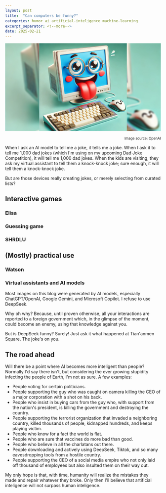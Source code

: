 ```yaml
---
layout: post
title:  "Can computers be funny?"
categories: humor ai artificial-inteligence machine-learning
excerpt_separator: <!--more-->
date: 2025-02-21
---
```

![Funny computer](/assets/images/silly.jpeg)
<div style="font-size: 0.8em; text-align: right">Image source: OpenAI</div>

When I ask an AI model to tell me a joke, it tells me a joke. When I ask it to tell me 1,000 dad jokes (which I'm using on my upcoming Dad Joke Competition), it will tell me 1,000 dad jokes. When the kids are visiting, they ask my virtual assistant to tell them a knock-knock joke; sure enough, it will tell them a knock-knock joke.

But are those devices really creating jokes, or merely selecting from curated lists?
<!--more-->

## Interactive games

### Elisa

### Guessing game

### SHRDLU

## (Mostly) practical use

### Watson

### Virtual assistants and AI models

Most images on this blog were generated by AI models, especially ChatGPT/OpenAI, Google Gemini, and Microsoft Copilot. I refuse to use DeepSeek.

Why oh why? Because, until proven otherwise, all your interactions are reported to a foreign government which, in the glimpse of the moment, could become an enemy, using that knowledge against you.

But is DeepSeek funny? Surely! Just ask it what happened at Tian'anmen Square. The joke's on you.

## The road ahead

Will there be a point where AI becomes more inteligent than people? Normally I'd say there isn't, but considering the ever growing stupidity infecting the people of Earth, I'm not as sure. A few examples:
* People voting for certain politicians.
* People supporting the guy who was caught on camera killing the CEO of a major corporation with a shot on his back.
* People who insist in buying cars from the guy who, with support from the nation's president, is killing the government and destroying the country.
* People supporting the terrorist organization that invaded a neighboring country, killed thousands of people, kidnapped hundreds, and keeps playing victim.
* People who know for a fact the world is flat.
* People who are sure that vaccines do more bad than good.
* People who believe in all the charlatans out there.
* People downloading and actively using DeepSeek, Tiktok, and so many eavesdropping tools from a hostile country.
* People supporting the CEO of a social media empire who not only laid off thousand of employees but also insulted them on their way out.

My only hope is that, with time, humanity will realize the mistakes they made and repair whatever they broke. Only then I'll believe that artificial inteligence will not surpass human inteligence.
